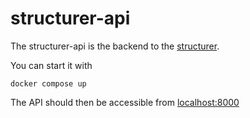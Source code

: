 # structurer-api

The structurer-api is the backend to the [structurer](https://github.com/ItIsGreg/structurer).

You can start it with

`docker compose up`

The API should then be accessible from [localhost:8000](http://locahost:8000/)
